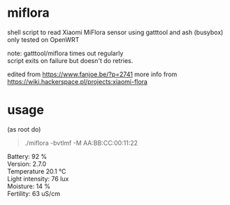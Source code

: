 # miflora
shell script to read Xiaomi MiFlora sensor using gatttool and ash (busybox) only
tested on OpenWRT 


note:
  gatttool/miflora times out regularly     
  script exits on failure but doesn't do retries.     

edited from https://www.fanjoe.be/?p=2741 
more info from https://wiki.hackerspace.pl/projects:xiaomi-flora 

# usage
(as root do)
> ./miflora -bvtlmf -M AA:BB:CC:00:11:22

Battery: 92 %      
Version: 2.7.0      
Temperature 20.1 °C      
Light intensity: 76 lux     
Moisture: 14 %     
Fertility: 63 uS/cm     
